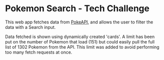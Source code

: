# Pokemon Search - Tech Challenge

This web app fetches data from [PokeAPI](https://pokeapi.co/), and allows the user to filter the data with a Search input.

Data fetched is shown using dynamically created 'cards'. A limit has been put on the number of Pokemon that load (151) but could easily pull the full list of 1302 Pokemon from the API. This limit was added to avoid performing too many fetch requests at once.

